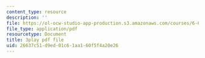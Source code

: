 ```yaml
---
content_type: resource
description: ''
file: https://ol-ocw-studio-app-production.s3.amazonaws.com/courses/6-042j-mathematics-for-computer-science-fall-2010/26637c51d9ed01c61aa160f5f4a20e26_MOfhhFaQdjw.pdf
file_type: application/pdf
resourcetype: Document
title: 3play pdf file
uid: 26637c51-d9ed-01c6-1aa1-60f5f4a20e26
---
```

